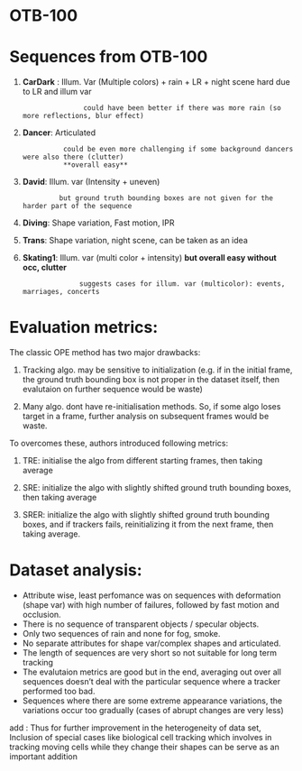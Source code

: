 # OTB-100

# Sequences from OTB-100

1. **CarDark** : Illum. Var (Multiple colors) + rain + LR + night scene
                  hard due to LR and illum var

                      could have been better if there was more rain (so more reflections, blur effect)

 2.   **Dancer**: Articulated  

                    could be even more challenging if some background dancers were also there (clutter)
                    **overall easy**     

 3.  **David**: Illum. var (Intensity + uneven) 

                  but ground truth bounding boxes are not given for the harder part of the sequence

 4.  **Diving**: Shape variation, Fast motion, IPR

 5.  **Trans**: Shape variation, night scene, can be taken as an idea  

 6.  **Skating1**: Illum. var (multi color + intensity)  **but overall easy without occ, clutter**

                       suggests cases for illum. var (multicolor): events, marriages, concerts

# Evaluation metrics:

The classic OPE method has two major drawbacks: 

1. Tracking algo. may be sensitive to initialization (e.g. if in the initial frame, the ground truth bounding box is not proper in the dataset itself, then evalutaion on further sequence would be waste) 

2. Many algo. dont have re-initialisation methods. So, if some algo loses target in a frame, further analysis on subsequent frames would be waste.

To overcomes these, authors introduced following metrics: 

1. TRE: initialise the algo from different starting frames, then taking average 

2. SRE: initialize the algo with slightly shifted ground truth bounding boxes, then taking average 

3. SRER: initialize the algo with slightly shifted ground truth bounding boxes, and if trackers fails, reinitializing it from the next frame, then taking average.

# Dataset analysis:

- Attribute wise, least perfomance was on sequences with deformation (shape var) with high number of failures, followed by fast motion and occlusion.
- There is no sequence of transparent objects / specular objects.
- Only two sequences of rain and none for fog, smoke.
- No separate attributes for shape var/complex shapes and articulated.
- The length of sequences are very short so not suitable for long term tracking
- The evalutaion metrics are good but in the end, averaging out over all sequences doesn’t deal with the particular sequence where a tracker performed too bad.
- Sequences where there are some extreme appearance variations, the variations occur too gradually (cases of abrupt changes are very less)

add : Thus for further improvement in the heterogeneity of data set, Inclusion of special cases like biological cell tracking which involves in tracking moving cells while they change their shapes can be serve as an important addition
